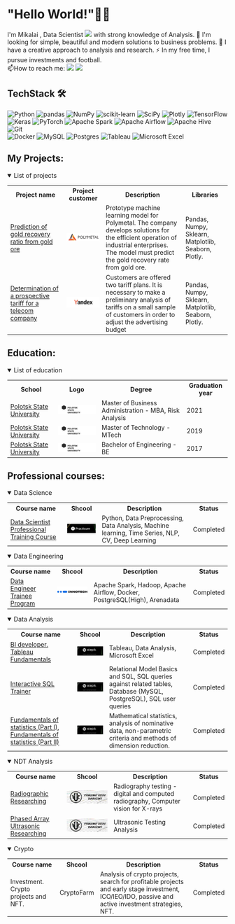 # "Hello World!"👨‍💻
I'm Mikalai , Data Scientist <img src="https://media.giphy.com/media/WUlplcMpOCEmTGBtBW/giphy.gif" width="30"> with strong knowledge of Analysis.
:telescope: I'm looking for simple, beautiful and modern solutions to business problems.
:rocket: I have a creative approach to analysis and research.
:zap: In my free time, I pursue investments and football.   
:mailbox:How to reach me:  <a href="https://linkedin.com/in/mikalai-rozum-b6b068235"><img src="https://img.shields.io/badge/-mikalai.rozum-0077B5?style=flat&logo=Linkedin&logoColor=white"/></a>
<a href="mikalai.rozum@gmail.com"><img src="https://img.shields.io/badge/-mikalai.rozum@gmail.com-D14836?style=flat&logo=Gmail&logoColor=white"/></a>
## TechStack 🛠️
![Python](https://img.shields.io/static/v1?style=for-the-badge&message=Python&color=3776AB&logo=Python&logoColor=FFFFFF&label=)
![pandas](https://img.shields.io/static/v1?style=for-the-badge&message=pandas&color=150458&logo=pandas&logoColor=FFFFFF&label=)
![NumPy](https://img.shields.io/static/v1?style=for-the-badge&message=NumPy&color=013243&logo=NumPy&logoColor=FFFFFF&label=)
![scikit-learn](https://img.shields.io/badge/scikit--learn-%23F7931E.svg?style=for-the-badge&logo=scikit-learn&logoColor=white)
![SciPy](https://img.shields.io/badge/SciPy-%230C55A5.svg?style=for-the-badge&logo=scipy&logoColor=%white)
![Plotly](https://img.shields.io/badge/Plotly-%233F4F75.svg?style=for-the-badge&logo=plotly&logoColor=white)
![TensorFlow](https://img.shields.io/badge/TensorFlow-%23FF6F00.svg?style=for-the-badge&logo=TensorFlow&logoColor=white)
![Keras](https://img.shields.io/badge/Keras-%23D00000.svg?style=for-the-badge&logo=Keras&logoColor=white)
![PyTorch](https://img.shields.io/badge/PyTorch-%23EE4C2C.svg?style=for-the-badge&logo=PyTorch&logoColor=white)
![Apache Spark](https://img.shields.io/static/v1?style=for-the-badge&message=Apache+Spark&color=E25A1C&logo=Apache+Spark&logoColor=FFFFFF&label=)
![Apache Airflow](https://img.shields.io/static/v1?style=for-the-badge&message=Apache+Airflow&color=017CEE&logo=Apache+Airflow&logoColor=FFFFFF&label=)
![Apache Hive](https://img.shields.io/static/v1?style=for-the-badge&message=Apache+Hive&color=222222&logo=Apache+Hive&logoColor=FDEE21&label=)
![Git](https://img.shields.io/static/v1?style=for-the-badge&message=Git&color=F05032&logo=Git&logoColor=FFFFFF&label=)\
![Docker](https://img.shields.io/static/v1?style=for-the-badge&message=Docker&color=2496ED&logo=Docker&logoColor=FFFFFF&label=)
![MySQL](https://img.shields.io/badge/mysql-%2300f.svg?style=for-the-badge&logo=mysql&logoColor=white)
![Postgres](https://img.shields.io/badge/postgres-%23316192.svg?style=for-the-badge&logo=postgresql&logoColor=white)
![Tableau](https://img.shields.io/static/v1?style=for-the-badge&message=Tableau&color=E97627&logo=Tableau&logoColor=FFFFFF&label=)
![Microsoft Excel](https://img.shields.io/static/v1?style=for-the-badge&message=Microsoft+Excel&color=217346&logo=Microsoft+Excel&logoColor=FFFFFF&label=)

## My Projects:
<details open>
  <summary>List of projects</summary>
<table>
<tr>
  <th>Project name</th>
  <th>Project customer</th>
  <th>Description</th>
  <th>Libraries</th>
</tr> 

<tr>
  <td><a href = "https://github.com/MikalaiRozum/Gold_recovery_model">Prediction of gold recovery ratio from gold ore</a></td>
  <td><img src="https://github.com/MikalaiRozum/Brand/blob/main/Polymetal1.jpg" alt=""></td>
  <td>Prototype machine learning model for Polymetal. The company develops solutions for the efficient operation of industrial enterprises. The model must predict the gold recovery rate from gold ore.</td>
  <td>Pandas, Numpy, Sklearn, Matplotlib, Seaborn, Plotly.</td>
</tr>

<tr>
  <td><a href = "https://github.com/MikalaiRozum/Telecommunication_services">Determination of a prospective tariff for a telecom company</a></td>
  <td><img src="https://github.com/MikalaiRozum/Brand/blob/main/yandex2.jpg" alt=""></td>
  <td>Customers are offered two tariff plans. It is necessary to make a preliminary analysis of tariffs on a small sample of customers in order to adjust the advertising budget</td>
  <td>Pandas, Numpy, Sklearn, Matplotlib, Seaborn, Plotly.</td>
</tr>
</table>
</details>
  
## Education:
<details open>
  <summary>List of education</summary>
<table>
<tr>
  <th>School</th>
  <th>Logo</th>
  <th>Degree</th>
  <th>Graduation year</th>
</tr> 
<tr>
  <td><a href = "https://www.psu.by/en/university/master-s-programmes/business-administration">Polotsk State University</a></td>
  <td><img src="https://github.com/MikalaiRozum/Brand/blob/main/PSU1.jpg" alt=""></td>
  <td>Master of Business Administration - MBA, Risk Analysis</td>
  <td>2021</td>
</tr> 
<tr>
  <td><a href = "https://https://www.psu.by/en/">Polotsk State University</a></td>
  <td><img src="https://github.com/MikalaiRozum/Brand/blob/main/PSU1.jpg" alt=""></td>
  <td>Master of Technology - MTech</td>
  <td>2019</td>
</tr> 
<tr>
  <td><a href = "https://https://www.psu.by/en/">Polotsk State University</a></td>
  <td><img src="https://github.com/MikalaiRozum/Brand/blob/main/PSU1.jpg" alt=""></td>
  <td>Bachelor of Engineering - BE</td>
  <td>2017</td>
</tr> 
</table>
</details>

## Professional courses:
<details open>
  <summary>Data Science</summary>
<table>
<tr>
  <th>Course name</th>
  <th>Shcool</th>
  <th>Description</th>
  <th>Status</th>
</tr> 
<tr>
  <td><a href = "https://practicum.yandex.ru/data-scientist/">Data Scientist Professional Training Course</a></td>
  <td><img src="https://github.com/MikalaiRozum/Brand/blob/main/YandexP.jpg" alt=""></td>
  <td>Python, Data Preprocessing, Data Analysis, Machine learning, Time Series, NLP, CV, Deep Learning</td>
  <td>Completed</td>
</tr>
</table>
</details>

<details open>
  <summary>Data Engineering</summary>
<table>
<tr>
  <th>Course name</th>
  <th>Shcool</th>
  <th>Description</th>
  <th>Status</th>
</tr> 
<tr>
  <td><a href = "https://inno.tech/">Data Engineer Trainee Program</a></td>
  <td><img src="https://github.com/MikalaiRozum/Brand/blob/main/innotech.jpg" alt=""></td>
  <td>Apache Spark, Hadoop, Apache Airflow, Docker, PostgreSQL(High), Arenadata</td>
  <td>Completed</td>
</tr>
</table>
</details>

<details open>
  <summary>Data Analysis</summary>
<table>
<tr>
  <th>Course name</th>
  <th>Shcool</th>
  <th>Description</th>
  <th>Status</th>
</tr> 
<tr>
  <td><a href = "https://stepik.org/course/56280/syllabus">BI developer. Tableau Fundamentals</a></td>
  <td><img src="https://github.com/MikalaiRozum/Brand/blob/main/Stepik.jpg" alt=""></td>
  <td>Tableau, Data Analysis, Microsoft Excel</td>
  <td>Completed</td>
</tr>
<tr>
  <td><a href = "https://stepik.org/course/63054/syllabus">Interactive SQL Trainer</a></td>
  <td><img src="https://github.com/MikalaiRozum/Brand/blob/main/Stepik.jpg" alt=""></td>
  <td>Relational Model Basics and SQL, SQL queries against related tables, Database (MySQL, PostgreSQL), SQL user queries</td>
  <td>Completed</td>
</tr>
<tr>
  <td><a href = "https://stepik.org/course/76/promo">Fundamentals of statistics (Part I)</a>, <a href = "https://stepik.org/course/524/promo">Fundamentals of statistics (Part II)</a>  </td>
  <td><img src="https://github.com/MikalaiRozum/Brand/blob/main/Stepik.jpg" alt=""></td>
  <td>Mathematical statistics, analysis of nominative data, non-parametric criteria and methods of dimension reduction.</td>
  <td>Completed</td>
</tr>
</table>
</details>

<details open>
  <summary>NDT Analysis</summary>
<table>
<tr>
  <th>Course name</th>
  <th>Shcool</th>
  <th>Description</th>
  <th>Status</th>
</tr> 
<tr>
  <td><a href = "https://github.com/MikalaiRozum/Brand/blob/main/CRT.png">Radiographic Researching</a></td>
  <td><img src="https://github.com/MikalaiRozum/Brand/blob/main/VUZ.EU.png" alt=""></td>
  <td>Radiography testing - digital and computed radiography, Computer vision for X-rays</td>
  <td>Completed</td>
</tr>
<tr>
  <td><a href = "https://github.com/MikalaiRozum/Brand/blob/main/PAUT1.jpg">Phased Array Ultrasonic Researching</a></td>
  <td><img src="https://github.com/MikalaiRozum/Brand/blob/main/VUZ.EU.png" alt=""></td>
  <td>Ultrasonic Testing Analysis </td>
  <td>Completed</td>
</tr>
</table>
</details>

<details open>
  <summary>Crypto</summary>
<table>
<tr>
  <th>Course name</th>
  <th>Shcool</th>
  <th>Description</th>
  <th>Status</th>
</tr> 
<tr>
  <td>Investment. Crypto projects and NFT.</td>
  <td>CryptoFarm</td>
  <td>Analysis of crypto projects, search for profitable projects and early stage investment, ICO/IEO/IDO, passive and active investment strategies, NFT. </td>
  <td>Completed</td>
</tr>
</table>
</details>

